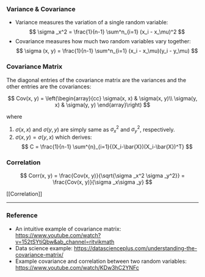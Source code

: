 
### Variance & Covariance
- Variance measures the variation of a single random variable:
	$$
	\sigma _x^2 = \frac{1}{n-1} \sum^n_{i=1} (x_i - x_\mu)^2
  	$$
- Covariance measures how much two random variables vary together:
	$$
	\sigma (x, y) = \frac{1}{n-1} \sum^n_{i=1} (x_i - x_\mu)(y_i - y_\mu)
	$$
### Covariance Matrix
The diagonal entries of the covariance matrix are the variances and the other entries are the covariances:

$$
Cov(x, y) = \left(\begin{array}{cc} 
\sigma(x, x) & \sigma(x, y)\\
\sigma(y, x) & \sigma(y, y)
\end{array}\right)
$$

where 
1. $\sigma (x, x)$ and $\sigma (y, y)$ are simply same as $\sigma _x^2$ and $\sigma _y^2$, respectively.
2. $\sigma(x, y) = \sigma(y, x)$
	which derives:
$$
C = \frac{1}{n-1} \sum^{n}_{i=1}{(X_i-\bar{X})(X_i-\bar{X})^T}
$$

### Correlation
$$
Corr(x, y)
= \frac{Cov(x, y)}{\sqrt{\sigma _x^2 \sigma _y^2}}
= \frac{Cov(x, y)}{\sigma _x\sigma _y}
$$

[[Correlation]]

----
### Reference
- An intuitive example of covariance matrix: https://www.youtube.com/watch?v=152tSYtiQbw&ab_channel=ritvikmath
- Data science example: https://datascienceplus.com/understanding-the-covariance-matrix/
- Example covariance and correlation between two random variables: https://www.youtube.com/watch/KDw3hC2YNFc



